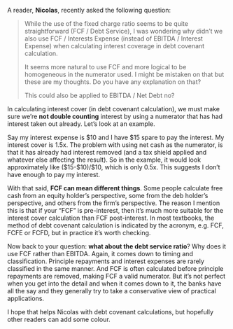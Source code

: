 <p>A reader, <strong>Nicolas</strong>, recently asked the following question:</p><blockquote><p>While the use of the fixed charge ratio seems to be quite straightforward (FCF / Debt Service), I was wondering why didn&#8217;t we also use FCF / Interests Expense (instead of EBITDA / Interest Expense) when calculating interest coverage in debt covenant calculation.</p><p>It seems more natural to use FCF and more logical to be homogeneous in the numerator used. I might be mistaken on that but these are my thoughts. Do you have any explanation on that?</p><p>This could also be applied to EBITDA / Net Debt no?</p></blockquote><p>In calculating interest cover (in debt covenant calculation), we must make sure we&#8217;re <strong>not double counting</strong> interest by using a numerator that has had interest taken out already. Let&#8217;s look at an example.</p><p>Say my interest expense is $10 and I have $15 spare to pay the interest. My interest cover is 1.5x. The problem with using net cash as the numerator, is that it has already had interest removed (and a tax shield applied and whatever else affecting the result). So in the example, it would look approximately like ($15-$10)/$10, which is only 0.5x.  This suggests I don&#8217;t have enough to pay my interest.</p><p>With that said, <strong>FCF can mean different things</strong>. Some people calculate free cash from an equity holder&#8217;s perspective, some from the deb holder&#8217;s perspective, and others from the firm&#8217;s perspective. The reason I mention this is that if your &#8220;FCF&#8221; is pre-interest, then it&#8217;s much more suitable for the interest cover calculation than FCF post-interest. In most textbooks, the method of debt covenant calculation is indicated by the acronym, e.g. FCF, FCFE or FCFD, but in practice it&#8217;s worth checking.</p><p>Now back to your question: <strong>what about the debt service ratio</strong>? Why does it use FCF rather than EBITDA. Again, it comes down to timing and classification. Principle repayments and interest expenses are rarely classified in the same manner. And FCF is often calculated before principle repayments are removed, making FCF a valid numerator. But it&#8217;s not perfect when you get into the detail and when it comes down to it, the banks have all the say and they generally try to take a conservative view of practical applications.</p><p>I hope that helps Nicolas with debt covenant calculations, but hopefully other readers can add some colour.</p>
